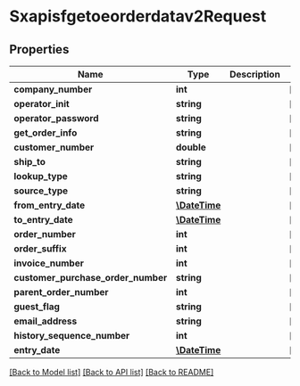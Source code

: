 # Sxapisfgetoeorderdatav2Request

## Properties
Name | Type | Description | Notes
------------ | ------------- | ------------- | -------------
**company_number** | **int** |  | [optional] 
**operator_init** | **string** |  | [optional] 
**operator_password** | **string** |  | [optional] 
**get_order_info** | **string** |  | [optional] 
**customer_number** | **double** |  | [optional] 
**ship_to** | **string** |  | [optional] 
**lookup_type** | **string** |  | [optional] 
**source_type** | **string** |  | [optional] 
**from_entry_date** | [**\DateTime**](\DateTime.md) |  | [optional] 
**to_entry_date** | [**\DateTime**](\DateTime.md) |  | [optional] 
**order_number** | **int** |  | [optional] 
**order_suffix** | **int** |  | [optional] 
**invoice_number** | **int** |  | [optional] 
**customer_purchase_order_number** | **string** |  | [optional] 
**parent_order_number** | **int** |  | [optional] 
**guest_flag** | **string** |  | [optional] 
**email_address** | **string** |  | [optional] 
**history_sequence_number** | **int** |  | [optional] 
**entry_date** | [**\DateTime**](\DateTime.md) |  | [optional] 

[[Back to Model list]](../README.md#documentation-for-models) [[Back to API list]](../README.md#documentation-for-api-endpoints) [[Back to README]](../README.md)


